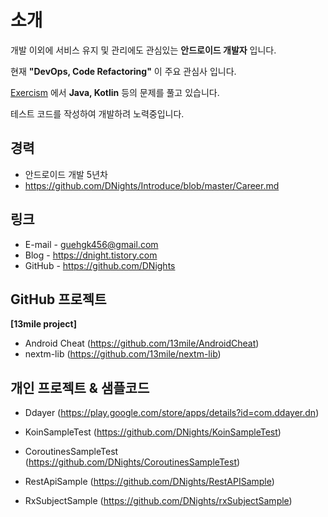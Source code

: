 # 소개
개발 이외에 서비스 유지 및 관리에도 관심있는 __안드로이드 개발자__ 입니다.

현재 __"DevOps, Code Refactoring"__ 이 주요 관심사 입니다.

[Exercism](https://exercism.io) 에서 __Java, Kotlin__ 등의 문제를 풀고 있습니다.

테스트 코드를 작성하여 개발하려 노력중입니다.

## 경력
- 안드로이드 개발 5년차
- https://github.com/DNights/Introduce/blob/master/Career.md

## 링크
- E-mail - guehgk456@gmail.com
- Blog - https://dnight.tistory.com
- GitHub - https://github.com/DNights

## GitHub 프로젝트
**[13mile project]**
- Android Cheat (https://github.com/13mile/AndroidCheat)
- nextm-lib (https://github.com/13mile/nextm-lib)

## 개인 프로젝트 & 샘플코드
- Ddayer (https://play.google.com/store/apps/details?id=com.ddayer.dn)

- KoinSampleTest (https://github.com/DNights/KoinSampleTest)
- CoroutinesSampleTest (https://github.com/DNights/CoroutinesSampleTest)
- RestApiSample (https://github.com/DNights/RestAPISample)
- RxSubjectSample (https://github.com/DNights/rxSubjectSample)
